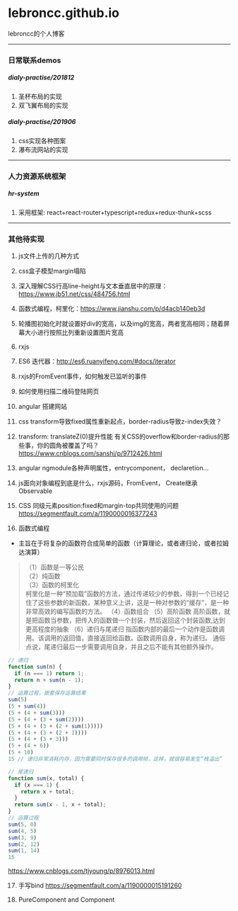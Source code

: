 # lebroncc.github.io
lebroncc的个人博客

***
### 日常联系demos
##### dialy-practise/201812
1. 圣杯布局的实现
2. 双飞翼布局的实现

##### dialy-practise/201906
1. css实现各种图案
2. 瀑布流网站的实现

***
### 人力资源系统框架
##### hr-system
1. 采用框架: react+react-router+typescript+redux+redux-thunk+scss

***
### 其他待实现
1. js文件上传的几种方式
2. css盒子模型margin塌陷
3. 深入理解CSS行高line-height与文本垂直居中的原理：https://www.jb51.net/css/484756.html
4. 函数式编程，柯里化：https://www.jianshu.com/p/d4acb140eb3d

5. 轮播图初始化时就设置好div的宽高，以及img的宽高，两者宽高相同；随着屏幕大小进行按照比列重新设置图片宽高
6. rxjs
7. ES6 迭代器：http://es6.ruanyifeng.com/#docs/iterator
8. rxjs的FromEvent事件，如何触发已监听的事件
9. 如何使用扫描二维码登陆网页
10. angular 搭建网站
11. css transform导致fixed属性重新起点，border-radius导致z-index失效？
12. transform: translateZ(0)提升性能
有关CSS的overflow和border-radius的那些事，你的圆角被覆盖了吗？
https://www.cnblogs.com/sanshi/p/9712426.html

13. angular ngmodule各种声明属性，entrycomponent， declaretion...
14. js面向对象编程到底是什么，rxjs源码，FromEvent， Create继承Observable
15. CSS 同级元素position:fixed和margin-top共同使用的问题
https://segmentfault.com/a/1190000016377243


16. 函数式编程
+ 主旨在于将复杂的函数符合成简单的函数（计算理论，或者递归论，或者拉姆达演算）
> （1）函数是一等公民  
> （2）纯函数  
> （3）函数的柯里化  
>  柯里化是一种“预加载”函数的方法，通过传递较少的参数，得到一个已经记住了这些参数的新函数，某种意义上讲，这是一种对参数的“缓存”，是一种非常高效的编写函数的方法。
> （4）函数组合
> （5）高阶函数
高阶函数，就是把函数当参数，把传入的函数做一个封装，然后返回这个封装函数,达到更高程度的抽象
> （6）递归与尾递归
指函数内部的最后一个动作是函数调用。该调用的返回值，直接返回给函数。函数调用自身，称为递归。
通俗点说，尾递归最后一步需要调用自身，并且之后不能有其他额外操作。
```javascript
// 递归
function sum(n) {
  if (n === 1) return 1;
  return n + sum(n - 1);
}
// 运算过程，嵌套保存运算结果
sum(5)
(5 + sum(4))
(5 + (4 + sum(3)))
(5 + (4 + (3 + sum(2))))
(5 + (4 + (3 + (2 + sum(1)))))
(5 + (4 + (3 + (2 + 1))))
(5 + (4 + (3 + 3)))
(5 + (4 + 6))
(5 + 10)
15 // 递归非常消耗内存，因为需要同时保存很多的调用帧，这样，就很容易发生“栈溢出”

// 尾递归
function sum(x, total) {
  if (x === 1) {
    return x + total;
  }
  return sum(x - 1, x + total);
}
// 运算过程
sum(5, 0)
sum(4, 5)
sum(3, 9)
sum(2, 12)
sum(1, 14)
15
```
https://www.cnblogs.com/tjyoung/p/8976013.html

17. 手写bind
https://segmentfault.com/a/1190000015191260

18. PureComponent and Component
